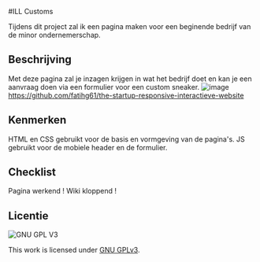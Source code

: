 #ILL Customs

Tijdens dit project zal ik een pagina maken voor een beginende bedrijf van de minor ondernemerschap.

## Beschrijving
Met deze pagina zal je inzagen krijgen in wat het bedrijf doet en kan je een aanvraag doen via een formulier voor een custom sneaker.
![image](https://user-images.githubusercontent.com/112856020/214841009-bf8b5920-1fca-4a6e-bd8e-8e4e3e23e23c.png)
https://github.com/fatihg61/the-startup-responsive-interactieve-website

## Kenmerken

HTML en CSS gebruikt voor de basis en vormgeving van de pagina's.
JS gebruikt voor de mobiele header en de formulier.

## Checklist
Pagina werkend !
Wiki kloppend !

## Licentie

![GNU GPL V3](https://www.gnu.org/graphics/gplv3-127x51.png)

This work is licensed under [GNU GPLv3](./LICENSE).
